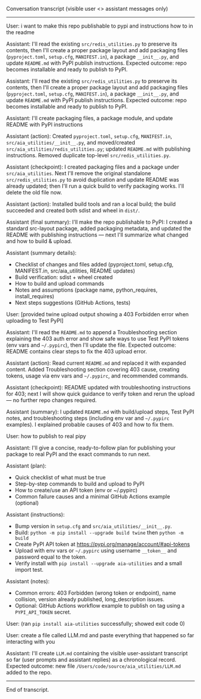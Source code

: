 Conversation transcript (visible user <> assistant messages only)

---

User: i want to make this repo publishable to pypi and instructions how to in the readme

Assistant: I'll read the existing `src/redis_utilities.py` to preserve its contents, then I'll create a proper package layout and add packaging files (`pyproject.toml`, `setup.cfg`, `MANIFEST.in`), a package `__init__.py`, and update `README.md` with PyPI publish instructions. Expected outcome: repo becomes installable and ready to publish to PyPI.

Assistant: I'll read the existing `src/redis_utilities.py` to preserve its contents, then I'll create a proper package layout and add packaging files (`pyproject.toml`, `setup.cfg`, `MANIFEST.in`), a package `__init__.py`, and update `README.md` with PyPI publish instructions. Expected outcome: repo becomes installable and ready to publish to PyPI.

Assistant: I'll create packaging files, a package module, and update README with PyPI instructions

Assistant (action): Created `pyproject.toml`, `setup.cfg`, `MANIFEST.in`, `src/aia_utilities/__init__.py`, and moved/created `src/aia_utilities/redis_utilities.py`; updated `README.md` with publishing instructions. Removed duplicate top-level `src/redis_utilities.py`.

Assistant (checkpoint): I created packaging files and a package under `src/aia_utilities`. Next I'll remove the original standalone `src/redis_utilities.py` to avoid duplication and update README was already updated; then I'll run a quick build to verify packaging works. I'll delete the old file now.

Assistant (action): Installed build tools and ran a local build; the build succeeded and created both sdist and wheel in `dist/`.

Assistant (final summary): I'll make the repo publishable to PyPI: I created a standard src-layout package, added packaging metadata, and updated the README with publishing instructions — next I'll summarize what changed and how to build & upload.

Assistant (summary details):
- Checklist of changes and files added (pyproject.toml, setup.cfg, MANIFEST.in, src/aia_utilities, README updates)
- Build verification: sdist + wheel created
- How to build and upload commands
- Notes and assumptions (package name, python_requires, install_requires)
- Next steps suggestions (GitHub Actions, tests)

User: [provided twine upload output showing a 403 Forbidden error when uploading to Test PyPI]

Assistant: I'll read the `README.md` to append a Troubleshooting section explaining the 403 auth error and show safe ways to use Test PyPI tokens (env vars and `~/.pypirc`), then I'll update the file. Expected outcome: README contains clear steps to fix the 403 upload error.

Assistant (action): Read current `README.md` and replaced it with expanded content. Added Troubleshooting section covering 403 cause, creating tokens, usage via env vars and `~/.pypirc`, and recommended commands.

Assistant (checkpoint): README updated with troubleshooting instructions for 403; next I will show quick guidance to verify token and rerun the upload — no further repo changes required.

Assistant (summary): I updated `README.md` with build/upload steps, Test PyPI notes, and troubleshooting steps (including env var and `~/.pypirc` examples). I explained probable causes of 403 and how to fix them.

User: how to publish to real pipy

Assistant: I'll give a concise, ready-to-follow plan for publishing your package to real PyPI and the exact commands to run next.

Assistant (plan):
- Quick checklist of what must be true
- Step-by-step commands to build and upload to PyPI
- How to create/use an API token (env or ~/.pypirc)
- Common failure causes and a minimal GitHub Actions example (optional)

Assistant (instructions):
- Bump version in `setup.cfg` and `src/aia_utilities/__init__.py`.
- Build: `python -m pip install --upgrade build twine` then `python -m build`
- Create PyPI API token at https://pypi.org/manage/account/#api-tokens
- Upload with env vars or `~/.pypirc` using username `__token__` and password equal to the token.
- Verify install with `pip install --upgrade aia-utilities` and a small import test.

Assistant (notes):
- Common errors: 403 Forbidden (wrong token or endpoint), name collision, version already published, long_description issues.
- Optional: GitHub Actions workflow example to publish on tag using a `PYPI_API_TOKEN` secret.

User: (ran `pip install aia-utilities` successfully; showed exit code 0)

User: create a file called LLM.md and paste everything that happened so far interacting with you

Assistant: I'll create `LLM.md` containing the visible user-assistant transcript so far (user prompts and assistant replies) as a chronological record. Expected outcome: new file `/Users/code/source/aia_utilities/LLM.md` added to the repo.

---

End of transcript.
